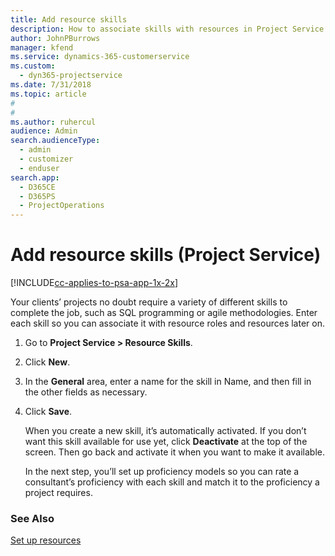 ```yaml
---
title: Add resource skills
description: How to associate skills with resources in Project Service
author: JohnPBurrows
manager: kfend
ms.service: dynamics-365-customerservice
ms.custom: 
  - dyn365-projectservice
ms.date: 7/31/2018
ms.topic: article
#
#
ms.author: ruhercul
audience: Admin
search.audienceType: 
  - admin
  - customizer
  - enduser
search.app: 
  - D365CE
  - D365PS
  - ProjectOperations
---
```

# Add resource skills (Project Service)

[!INCLUDE[cc-applies-to-psa-app-1x-2x](../includes/cc-applies-to-psa-app-1x-2x.md)]

Your clients’ projects no doubt require a variety of different skills to complete the job, such as SQL programming or agile methodologies. Enter each skill so you can associate it with resource roles and resources later on.  
  
1. Go to **Project Service > Resource Skills**.  
  
2. Click **New**.  
  
3. In the **General** area, enter a name for the skill in Name, and then fill in the other fields as necessary.  
  
4. Click **Save**.  
  
   When you create a new skill, it’s automatically activated. If you don’t want this skill available for use yet, click **Deactivate** at the top of the screen. Then go back and activate it when you want to make it available.  
  
   In the next step, you’ll set up proficiency models so you can rate a consultant’s proficiency with each skill and match it to the proficiency a project requires.  
  
### See Also  
 [Set up resources](../psa/set-up-resources.md)
